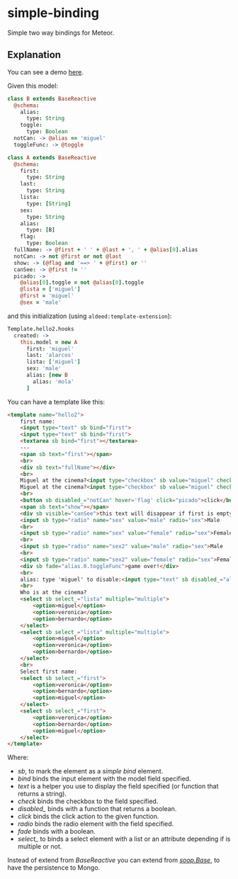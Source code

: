 simple-binding
==============
Simple two way bindings for Meteor.

Explanation
-----------
You can see a demo [here](http://simple-binding.meteor.com).

Given this model:

```coffee
class B extends BaseReactive
  @schema:
    alias:
      type: String
    toggle:
      type: Boolean
  notCan: -> @alias == 'miguel'
  toggleFunc: -> @toggle

class A extends BaseReactive
  @schema:
    first:
      type: String
    last:
      type: String
    lista:
      type: [String]
    sex:
      type: String
    alias:
      type: [B]
    flag:
      type: Boolean
  fullName: -> @first + ' ' + @last + ', ' + @alias[0].alias
  notCan: -> not @first or not @last
  show: -> (@flag and '==> ' + @first) or ''
  canSee: -> @first != ''
  picado: ->
    @alias[0].toggle = not @alias[0].toggle
    @lista = ['miguel']
    @first = 'miguel'
    @sex = 'male'
```

and this initialization (using ```aldeed:template-extension```):

```coffee
Template.hello2.hooks
  created: ->
    this.model = new A
      first: 'miguel'
      last: 'alarcos'
      lista: ['miguel']
      sex: 'male'
      alias: [new B
        alias: 'mola'
      ]
```

You can have a template like this:

```html
<template name="hello2">
    first name:
    <input type="text" sb bind="first">
    <input type="text" sb bind="first">
    <textarea sb bind="first"></textarea>
    ---
    <span sb text="first"></span>
    <br>
    <div sb text="fullName"></div>
    <br>
    Miguel at the cinema?<input type="checkbox" sb value="miguel" check="lista">
    Miguel at the cinema?<input type="checkbox" sb value="miguel" check="lista">
    <br>
    <button sb disabled_="notCan" hover='flag' click="picado">click</button>
    <span sb text="show"></span>
    <div sb visible="canSee">this text will disappear if first is empty</div>
    <input sb type="radio" name="sex" value="male" radio="sex">Male
    <br>
    <input sb type="radio" name="sex" value="female" radio="sex">Female
    <br>
    <input sb type="radio" name="sex2" value="male" radio="sex">Male
    <br>
    <input sb type="radio" name="sex2" value="female" radio="sex">Female
    <div sb fade="alias.0.toggleFunc">game over!</div>
    <br>
    alias: type 'miguel' to disable:<input type="text" sb disabled_="alias.0.notCan" bind="alias.0.alias">
    <br>
    Who is at the cinema?
    <select sb select_="lista" multiple="multiple">
        <option>miguel</option>
        <option>veronica</option>
        <option>bernardo</option>
    </select>
    <select sb select_="lista" multiple="multiple">
        <option>miguel</option>
        <option>veronica</option>
        <option>bernardo</option>
    </select>
    <br>
    Select first name:
    <select sb select_="first">
        <option>veronica</option>
        <option>bernardo</option>
        <option>miguel</option>
    </select>
    <select sb select_="first">
        <option>veronica</option>
        <option>bernardo</option>
        <option>miguel</option>
    </select>
</template>
```

Where:

* *sb*, to mark the element as a *simple bind* element.
* *bind* binds the input element with the model field specified.
* *text* is a helper you use to display the field specified (or function that returns a string).
* *check* binds the checkbox to the field specified.
* *disabled_* binds with a function that returns a boolean.
* *click* binds the click action to the given function.
* *radio* binds the radio element with the field specified.
* *fade* binds with a boolean.
* *select_* to binds a select element with a list or an attribute depending if is multiple or not.

Instead of extend from *BaseReactive* you can extend from [*soop.Base*](https://github.com/miguelalarcos/soop), to have the persistence to Mongo.


